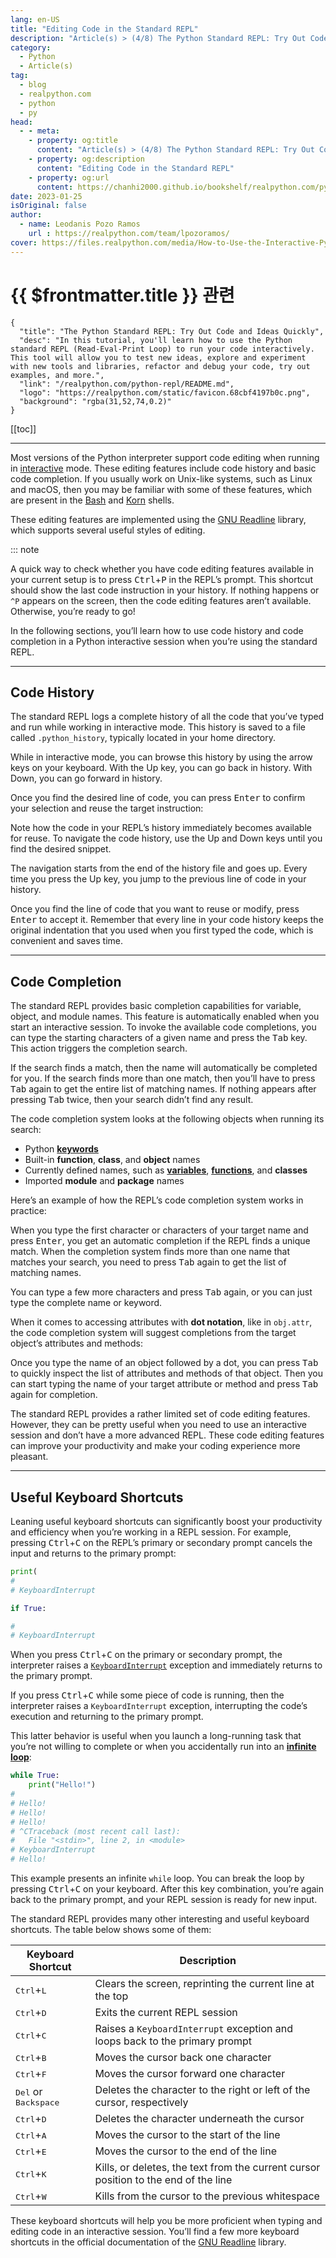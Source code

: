```yaml
---
lang: en-US
title: "Editing Code in the Standard REPL"
description: "Article(s) > (4/8) The Python Standard REPL: Try Out Code and Ideas Quickly"
category:
  - Python
  - Article(s)
tag:
  - blog
  - realpython.com
  - python
  - py
head:
  - - meta:
    - property: og:title
      content: "Article(s) > (4/8) The Python Standard REPL: Try Out Code and Ideas Quickly"
    - property: og:description
      content: "Editing Code in the Standard REPL"
    - property: og:url
      content: https://chanhi2000.github.io/bookshelf/realpython.com/python-repl/editing-code-in-the-standard-repl.html
date: 2023-01-25
isOriginal: false
author:
  - name: Leodanis Pozo Ramos
    url : https://realpython.com/team/lpozoramos/
cover: https://files.realpython.com/media/How-to-Use-the-Interactive-Python-REPL_Watermarked.dce4d5791b83.jpg
---
```


# {{ $frontmatter.title }} 관련

```component VPCard
{
  "title": "The Python Standard REPL: Try Out Code and Ideas Quickly",
  "desc": "In this tutorial, you'll learn how to use the Python standard REPL (Read-Eval-Print Loop) to run your code interactively. This tool will allow you to test new ideas, explore and experiment with new tools and libraries, refactor and debug your code, try out examples, and more.",
  "link": "/realpython.com/python-repl/README.md",
  "logo": "https://realpython.com/static/favicon.68cbf4197b0c.png",
  "background": "rgba(31,52,74,0.2)"
}
```

[[toc]]

---

<SiteInfo
  name="The Python Standard REPL: Try Out Code and Ideas Quickly"
  desc="In this tutorial, you'll learn how to use the Python standard REPL (Read-Eval-Print Loop) to run your code interactively. This tool will allow you to test new ideas, explore and experiment with new tools and libraries, refactor and debug your code, try out examples, and more."
  url="https://realpython.com/python-repl#editing-code-in-the-standard-repl"
  logo="https://realpython.com/static/favicon.68cbf4197b0c.png"
  preview="https://files.realpython.com/media/How-to-Use-the-Interactive-Python-REPL_Watermarked.dce4d5791b83.jpg"/>


Most versions of the Python interpreter support code editing when running in [<FontIcon icon="fa-brands fa-python"/>interactive](https://docs.python.org/3/tutorial/interactive.html) mode. These editing features include code history and basic code completion. If you usually work on Unix-like systems, such as Linux and macOS, then you may be familiar with some of these features, which are present in the [<FontIcon icon="fa-brands fa-wikipedia-w"/>Bash](https://en.wikipedia.org/wiki/Bash_(Unix_shell)) and [<FontIcon icon="fa-brands fa-wikipedia-w"/>Korn](https://en.wikipedia.org/wiki/KornShell) shells.

These editing features are implemented using the [<FontIcon icon="fas fa-globe"/>GNU Readline](https://tiswww.case.edu/php/chet/readline/rltop.html) library, which supports several useful styles of editing.

::: note

A quick way to check whether you have code editing features available in your current setup is to press <kbd>Ctrl</kbd>+<kbd>P</kbd> in the REPL’s prompt. This shortcut should show the last code instruction in your history. If nothing happens or `^P` appears on the screen, then the code editing features aren’t available. Otherwise, you’re ready to go!

In the following sections, you’ll learn how to use code history and code completion in a Python interactive session when you’re using the standard REPL.

---

## Code History

The standard REPL logs a complete history of all the code that you’ve typed and run while working in interactive mode. This history is saved to a file called `.python_history`, typically located in your home directory.

While in interactive mode, you can browse this history by using the arrow keys on your keyboard. With the Up key, you can go back in history. With Down, you can go forward in history.

Once you find the desired line of code, you can press <kbd>Enter</kbd> to confirm your selection and reuse the target instruction:

Note how the code in your REPL’s history immediately becomes available for reuse. To navigate the code history, use the Up and Down keys until you find the desired snippet.

The navigation starts from the end of the history file and goes up. Every time you press the Up key, you jump to the previous line of code in your history.

Once you find the line of code that you want to reuse or modify, press <kbd>Enter</kbd> to accept it. Remember that every line in your code history keeps the original indentation that you used when you first typed the code, which is convenient and saves time.

---

## Code Completion

The standard REPL provides basic completion capabilities for variable, object, and module names. This feature is automatically enabled when you start an interactive session. To invoke the available code completions, you can type the starting characters of a given name and press the <kbd>Tab</kbd> key. This action triggers the completion search.

If the search finds a match, then the name will automatically be completed for you. If the search finds more than one match, then you’ll have to press <kbd>Tab</kbd> again to get the entire list of matching names. If nothing appears after pressing <kbd>Tab</kbd> twice, then your search didn’t find any result.

The code completion system looks at the following objects when running its search:

- Python [**keywords**](/realpython.com/python-keywords.md)
- Built-in **function**, **class**, and **object** names
- Currently defined names, such as [**variables**](/realpython.com/python-variables.md), [**functions**](/realpython.com/defining-your-own-python-function.md), and **classes**
- Imported **module** and **package** names

Here’s an example of how the REPL’s code completion system works in practice:

When you type the first character or characters of your target name and press <kbd>Enter</kbd>, you get an automatic completion if the REPL finds a unique match. When the completion system finds more than one name that matches your search, you need to press <kbd>Tab</kbd> again to get the list of matching names.

You can type a few more characters and press <kbd>Tab</kbd> again, or you can just type the complete name or keyword.

When it comes to accessing attributes with **dot notation**, like in `obj.attr`, the code completion system will suggest completions from the target object’s attributes and methods:

Once you type the name of an object followed by a dot, you can press <kbd>Tab</kbd> to quickly inspect the list of attributes and methods of that object. Then you can start typing the name of your target attribute or method and press <kbd>Tab</kbd> again for completion.

The standard REPL provides a rather limited set of code editing features. However, they can be pretty useful when you need to use an interactive session and don’t have a more advanced REPL. These code editing features can improve your productivity and make your coding experience more pleasant.

---

## Useful Keyboard Shortcuts

Leaning useful keyboard shortcuts can significantly boost your productivity and efficiency when you’re working in a REPL session. For example, pressing <kbd>Ctrl</kbd>+<kbd>C</kbd> on the REPL’s primary or secondary prompt cancels the input and returns to the primary prompt:

```py
print(
#  
# KeyboardInterrupt

if True:

#
# KeyboardInterrupt
```

When you press <kbd>Ctrl</kbd>+<kbd>C</kbd> on the primary or secondary prompt, the interpreter raises a [<FontIcon icon="fa-brands fa-python"/>`KeyboardInterrupt`](https://docs.python.org/3/library/exceptions.html#KeyboardInterrupt) exception and immediately returns to the primary prompt.

If you press <kbd>Ctrl</kbd>+<kbd>C</kbd> while some piece of code is running, then the interpreter raises a `KeyboardInterrupt` exception, interrupting the code’s execution and returning to the primary prompt.

This latter behavior is useful when you launch a long-running task that you’re not willing to complete or when you accidentally run into an [**infinite loop**](/realpython.com/python-while-loop.md#infinite-loops):

```py
while True:
    print("Hello!")
# 
# Hello!
# Hello!
# Hello!
# ^CTraceback (most recent call last):
#   File "<stdin>", line 2, in <module>
# KeyboardInterrupt
# Hello!
```

This example presents an infinite `while` loop. You can break the loop by pressing <kbd>Ctrl</kbd>+<kbd>C</kbd> on your keyboard. After this key combination, you’re again back to the primary prompt, and your REPL session is ready for new input.

The standard REPL provides many other interesting and useful keyboard shortcuts. The table below shows some of them:

| Keyboard Shortcut | Description |
| --- | --- |
| <kbd>Ctrl</kbd>+<kbd>L</kbd> | Clears the screen, reprinting the current line at the top |
| <kbd>Ctrl</kbd>+<kbd>D</kbd> | Exits the current REPL session |
| <kbd>Ctrl</kbd>+<kbd>C</kbd> | Raises a `KeyboardInterrupt` exception and loops back to the primary prompt |
| <kbd>Ctrl</kbd>+<kbd>B</kbd> | Moves the cursor back one character |
| <kbd>Ctrl</kbd>+<kbd>F</kbd> | Moves the cursor forward one character |
| <kbd>Del</kbd> or <kbd>Backspace</kbd> | Deletes the character to the right or left of the cursor, respectively |
| <kbd>Ctrl</kbd>+<kbd>D</kbd> | Deletes the character underneath the cursor |
| <kbd>Ctrl</kbd>+<kbd>A</kbd> | Moves the cursor to the start of the line |
| <kbd>Ctrl</kbd>+<kbd>E</kbd> | Moves the cursor to the end of the line |
| <kbd>Ctrl</kbd>+<kbd>K</kbd> | Kills, or deletes, the text from the current cursor position to the end of the line |
| <kbd>Ctrl</kbd>+<kbd>W</kbd> | Kills from the cursor to the previous whitespace |

These keyboard shortcuts will help you be more proficient when typing and editing code in an interactive session. You’ll find a few more keyboard shortcuts in the official documentation of the [<FontIcon icon="fas fa-globe"/>GNU Readline](https://tiswww.case.edu/php/chet/readline/rluserman.html#Readline-Bare-Essentials) library.
